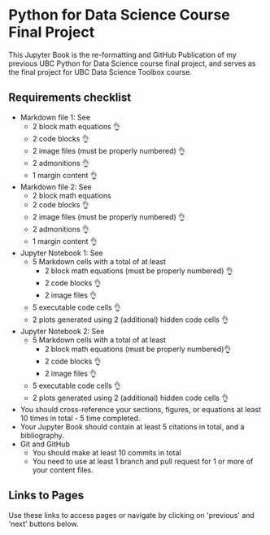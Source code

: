 # Python for Data Science Course Final Project

This Jupyter Book is the re-formatting and GitHub Publication of my previous UBC Python for Data Science course final project, and serves as the final project for UBC Data Science Toolbox course.

## Requirements checklist
- Markdown file 1: 
See [](markdown1.md)
  - 2 block math equations 👌
  - 2 code blocks 👌
  - 2 image files (must be properly numbered) 👌
  - 2 admonitions 👌
  - 1 margin content 👌
- Markdown file 2: 
See [](markdown2.md)
  - 2 block math equations
  - 2 code blocks 👌
  - 2 image files (must be properly numbered)  👌
  - 2 admonitions 👌
  - 1 margin content 👌
- Jupyter Notebook 1: 
See [](notebook1.ipynb)
  - 5 Markdown cells with a total of at least
    - 2 block math equations (must be properly numbered) 👌
    - 2 code blocks 👌
    - 2 image files 👌
  - 5 executable code cells 👌
  - 2 plots generated using 2 (additional) hidden code cells 👌
- Jupyter Notebook 2: 
See [](notebook2.ipynb)
  - 5 Markdown cells with a total of at least
    - 2 block math equations (must be properly numbered)👌
    - 2 code blocks 👌
    - 2 image files 👌
  - 5 executable code cells 👌
  - 2 plots generated using 2 (additional) hidden code cells 👌
- You should cross-reference your sections, figures, or equations at least 10 times in total - 5 time completed. 
- Your Jupyter Book should contain at least 5 citations in total, and a bibliography.
- Git and GitHub
  - You should make at least 10 commits in total
  - You need to use at least 1 branch and pull request for 1 or more of your content files.


## Links to Pages
Use these links to access pages or navigate by clicking on 'previous' and 'next' buttons below.
```{tableofcontents}
```
